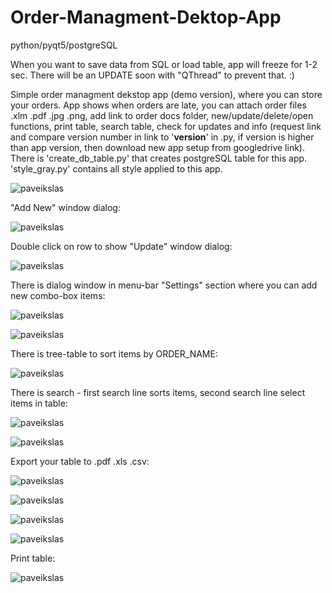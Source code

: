 # Order-Managment-Dektop-App
python/pyqt5/postgreSQL

When you want to save data from SQL or load table, app will freeze for 1-2 sec. There will be an UPDATE soon with "QThread" to prevent that. :)

Simple order managment dekstop app (demo version), where you can store your orders.
App shows when orders are late, you can attach order files .xlm .pdf .jpg .png, add link to order docs folder, new/update/delete/open functions, print table, search table, check for updates and info (request link and compare version number in link to '__version__' in .py, if version is higher than app version, then download new app setup from googledrive link). There is 'create_db_table.py' that creates postgreSQL table for this app. 'style_gray.py' contains all style applied to this app.

![paveikslas](https://user-images.githubusercontent.com/51360361/231741651-509e7e5d-fbee-4385-bbf8-80108608984b.png)

"Add New" window dialog:

![paveikslas](https://user-images.githubusercontent.com/51360361/231741917-db48320e-6a9f-4437-8eb9-40b617e9d0cd.png)

Double click on row to show "Update" window dialog:

![paveikslas](https://user-images.githubusercontent.com/51360361/231742012-bdd2e7bf-7ebf-4cc7-9844-fe360172edc9.png)

There is dialog window in menu-bar "Settings" section where you can add new combo-box items:

![paveikslas](https://user-images.githubusercontent.com/51360361/231742385-d35de624-2f36-4fce-a607-c51590728d4d.png)

![paveikslas](https://user-images.githubusercontent.com/51360361/231742520-682d21f9-5712-4fe2-bc53-bb53301e0a59.png)

There is tree-table to sort items by ORDER_NAME:

![paveikslas](https://user-images.githubusercontent.com/51360361/231742642-c4a02372-14d5-45d5-93fd-898815ba6b74.png)

There is search - first search line sorts items, second search line select items in table:

![paveikslas](https://user-images.githubusercontent.com/51360361/231743271-f8b04043-e7cd-4840-a4fe-5f77dd114fcd.png)

![paveikslas](https://user-images.githubusercontent.com/51360361/231743510-c5d15f80-9360-40cd-a36d-cc641dcd4f2e.png)

Export your table to .pdf .xls .csv:

![paveikslas](https://user-images.githubusercontent.com/51360361/231743769-c00ca6dd-fcde-467e-9959-e5e79c57c5a3.png)

![paveikslas](https://user-images.githubusercontent.com/51360361/231743875-d0acfdc3-33f0-4f0a-8e80-61a32c9c7d8e.png)

![paveikslas](https://user-images.githubusercontent.com/51360361/231743975-5fe7e45b-3f06-4a0f-baac-bf4b3d700084.png)

![paveikslas](https://user-images.githubusercontent.com/51360361/231744077-fdb7b2f7-f181-4e9a-bca2-3deb1c79981c.png)

Print table:

![paveikslas](https://user-images.githubusercontent.com/51360361/231742835-20b6c58e-8777-48df-b92d-dbbffcca81b4.png)






